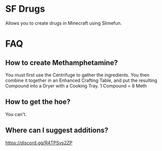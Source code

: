 # SF Drugs
Allows you to create drugs in Minecraft using Slimefun.

# FAQ
## How to create Methamphetamine?
You must first use the Centrifuge to gather the ingredients. You then combine it together in an
Enhanced Crafting Table, and put the resulting Compound into a Dryer with a Cooking Tray.
1 Compound = 8 Meth

## How to get the hoe?
You can't.

## Where can I suggest additions?
https://discord.gg/R4TPSvs2ZP
